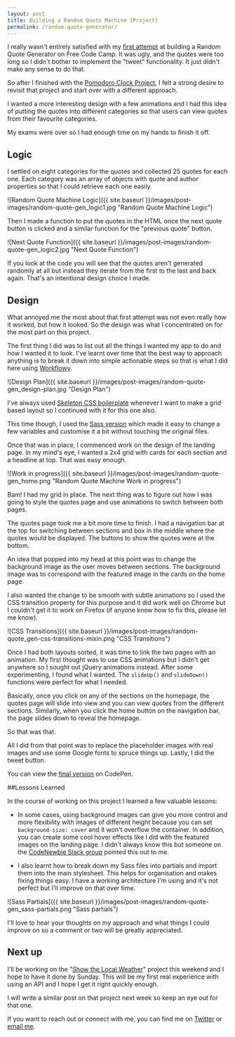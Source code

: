 ```yaml
---
layout: post
title: Building a Random Quote Machine [Project]
permalink: /random-quote-generator/
---
```


I really wasn't entirely satisfied with my [first attempt](http://codepen.io/ayoisaiah/full/zrqWje) at building a Random Quote Generator on Free Code Camp. It was ugly, and the quotes were too long so I didn't bother to implement the "tweet" functionality. It just didn't make any sense to do that.

So after I finished with the [Pomodoro Clock Project](http://codepen.io/ayoisaiah/full/wMZYvg/), I felt a strong desire to revisit that project and start over with a different approach.

I wanted a more interesting design with a  few animations and I had this idea of putting the quotes into different categories so that users can view quotes from their favourite categories.

My exams were over so I had enough time on my hands to finish it off.

## Logic

I settled on eight categories for the quotes and collected 25 quotes for each one. Each category was an array of objects with quote and author properties so that I could retrieve each one easily.

![Random Quote Machine Logic]({{ site.baseurl }}/images/post-images/random-quote-gen_logic1.jpg  "Random Quote Machine Logic")

Then I made a function to put the quotes in the HTML once the next quote button is clicked and a similar function for the "previous quote" button.

![Next Quote Function]({{ site.baseurl }}/images/post-images/random-quote-gen_logic2.jpg  "Next Quote Function")

If you look at the code you will see that the quotes aren't generated randomly at all but instead they iterate from the first to the last and back again. That's an intentional design choice I made.

## Design

What annoyed me the most about that first attempt was not even really how it worked, but how it looked. So the design was what I concentrated on for the most part on this project.

The first thing I did was to list out all the things I wanted my app to do and how I wanted it to look. I've learnt over time that the best way to approach anything is to break it down into simple actionable steps so that is what I did here using [Workflowy](https://workflowy.com/invite/2dbe7482.lnx). 

![Design Plan]({{ site.baseurl }}/images/post-images/random-quote-gen_design-plan.jpg  "Design Plan")

I've always used [Skeleton CSS boilerplate](http://getskeleton.com/) whenever I want to make a grid based layout so I continued with it for this one also.

This time though, I used the [Sass version](https://github.com/WhatsNewSaes/Skeleton-Sass) which made it easy to change a few variables and customise it a bit without touching the original files.

Once that was in place, I commenced work on the design of the landing page. In my mind's eye, I wanted a 2x4 grid with cards for each section and a headline at top. That was easy enough.

![Work in progress]({{ site.baseurl }}/images/post-images/random-quote-gen_home.png  "Random Quote Machine Work in progress")

Bam! I had my grid in place. The next thing was to figure out how I was going to style the quotes page and use animations to switch between both pages.

The quotes page took me a bit more time to finish. I had a navigation bar at the top for switching between sections and box in the middle where the quotes would be displayed. The buttons to show the quotes were at the bottom.

An idea that popped into my head at this point was to change the background image as the user moves between sections. The background image was to correspond with the featured image in the cards on the home page.

I also wanted the change to be smooth with subtle animations so I used the CSS transition property for this purpose and it did work well on Chrome but I couldn't get it to work on Firefox (if anyone know how to fix this, please let me know).

![CSS Transitions]({{ site.baseurl }}/images/post-images/random-quote_gen-css-transitions-mixin.png  "CSS Transitions")

Once I had both layouts sorted, it was time to link the two pages with an animation. My first thought was to use CSS animations but I didn't get anywhere so I sought out jQuery animations instead. After some experimenting, I found what I wanted. The `slideUp()` and `slideDown()` functions were perfect for what I needed. 

Basically, once you click on any of the sections on the homepage, the quotes page will slide into view and you can view quotes from the different sections. Similarly, when you click the home button on the navigation bar, the page slides down to reveal the homepage.

So that was that. 

All I did from that point was to replace the placeholder images with real images and use some Google fonts to spruce things up. Lastly, I did the tweet button.

You can view the [final version](http://codepen.io/ayoisaiah/full/RaGpoM) on CodePen.

##Lessons Learned

In the course of working on this project I learned a few valuable lessons:

- In some cases, using background images can give you more control and more flexibility with images of different height because you can set `background-size: cover` and it won't overflow the container. In addition, you can create some cool hover effects like I did with the featured images on the landing page. I didn't always know this but someone on the [CodeNewbie Slack group](https://codenewbie.typeform.com/to/uwsWlZ) pointed this out to me.

- I also learnt how to break down my Sass files into partials and import them into the main stylesheet. This helps for organisation and makes fixing things easy. I have a working architecture I'm using and it's not perfect but I'll improve on that over time.

![Sass Partials]({{ site.baseurl }}/images/post-images/random-quote-gen_sass-partials.png  "Sass partials")

I'll love to hear your thoughts on my approach and what things I could improve on so a comment or two will be greatly appreciated.

## Next up

I'll be working on the  "[Show the Local Weather](https://www.freecodecamp.com/challenges/show-the-local-weather)" project this weekend and I hope to have it done by Sunday. This will be my first real experience with using an API and I hope I get it right quickly enough.

I will write a similar post on that project next week so keep an eye out for that one.

If you want to reach out or connect with me, you can find me on [Twitter](https://twitter.com/ayisaiah) or [email me](mailto:ayisaiah@gmail.com).
